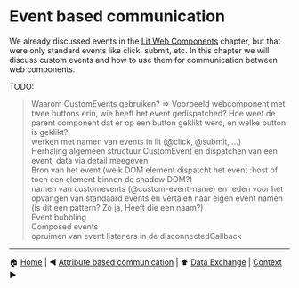 # Event based communication

We already discussed events in the [Lit Web Components](../lit-web-components/lit-web-components.md) chapter, but that were only standard events like click, submit, etc. In this chapter we will discuss custom events and how to use them for communication between web components.

TODO:
> Waarom CustomEvents gebruiken? => Voorbeeld webcomponent met twee buttons erin, wie heeft het event gedispatched? Hoe
> weet de parent component dat er op een button geklikt werd, en welke button is geklikt?  
> werken met namen van events in lit (@click, @submit, ...)  
> Herhaling algemeen structuur CustomEvent en dispatchen van een event, data via detail meegeven  
> Bron van het event (welk DOM element dispatcht het event :host of toch een element binnen de shadow DOM?)  
> namen van customevents (@custom-event-name) en reden voor het opvangen van standaard events en vertalen naar eigen
> event namen (is dit een pattern? Zo ja, Heeft die een naam?)  
> Event bubbling  
> Composed events  
> opruimen van event listeners in de disconnectedCallback

---

:house: [Home](../README.md) | :arrow_backward: [Attribute based communication](./attributes-based-communication.md) |
:arrow_up: [Data Exchange](./README.md) | [Context](./context.md) :arrow_forward:
